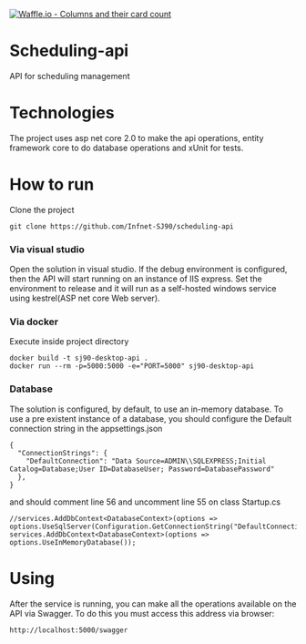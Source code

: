 [![Waffle.io - Columns and their card count](https://badge.waffle.io/Infnet-SJ90/desktop-api.svg?columns=all)](https://waffle.io/Infnet-SJ90/desktop-api)

# Scheduling-api
API for scheduling management

# Technologies
The project uses asp net core 2.0 to make the api operations, entity framework core to do database operations and xUnit for tests.

# How to run
Clone the project
```
git clone https://github.com/Infnet-SJ90/scheduling-api
```

### Via visual studio
Open the solution in visual studio.
If the debug environment is configured, then the API will start running on an instance of IIS express. Set the environment to release and it will run as a self-hosted windows service using kestrel(ASP net core Web server).


### Via docker
Execute inside project directory
```
docker build -t sj90-desktop-api .
docker run --rm -p=5000:5000 -e="PORT=5000" sj90-desktop-api
```

### Database
The solution is configured, by default, to use an in-memory database.
To use a pre existent instance of a database, you should configure the Default connection string in the appsettings.json

```
{
  "ConnectionStrings": {
    "DefaultConnection": "Data Source=ADMIN\\SQLEXPRESS;Initial Catalog=Database;User ID=DatabaseUser; Password=DatabasePassword"
  },  
}
```

and should comment line 56 and uncomment line 55 on class Startup.cs
```
//services.AddDbContext<DatabaseContext>(options => options.UseSqlServer(Configuration.GetConnectionString("DefaultConnection")));
services.AddDbContext<DatabaseContext>(options => options.UseInMemoryDatabase());
```

# Using
After the service is running, you can make all the operations available on the API via Swagger. To do this you must access this address via browser: 
```
http://localhost:5000/swagger
```
